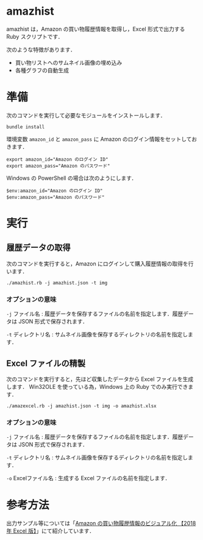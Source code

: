 # amazhist

amazhist は，Amazon の買い物履歴情報を取得し，Excel 形式で出力する Ruby スクリプトです．

次のような特徴があります．

- 買い物リストへのサムネイル画像の埋め込み
- 各種グラフの自動生成

# 準備

次のコマンドを実行して必要なモジュールをインストールします．

`bundle install`

環境変数 `amazon_id` と `amazon_pass` に Amazon のログイン情報をセットしておきます．

    export amazon_id="Amazon のログイン ID"
    export amazon_pass="Amazon のパスワード"

Windows の PowerShell の場合は次のようにします．

    $env:amazon_id="Amazon のログイン ID"
    $env:amazon_pass="Amazon のパスワード"


# 実行

## 履歴データの取得

次のコマンドを実行すると，Amazon にログインして購入履歴情報の取得を行います．

`./amazhist.rb -j amazhist.json -t img`

### オプションの意味

`-j` ファイル名
: 履歴データを保存するファイルの名前を指定します．履歴データは  JSON 形式で保存されます．

`-t` ディレクトリ名
: サムネイル画像を保存するディレクトリの名前を指定します．


## Excel ファイルの精製

次のコマンドを実行すると，先ほど収集したデータから Excel ファイルを生成します．
Win32OLE を使っている為，Windows 上の Ruby でのみ実行できます．

`./amazexcel.rb -j amazhist.json -t img -o amazhist.xlsx`

### オプションの意味

`-j` ファイル名
: 履歴データを保存するファイルの名前を指定します．履歴データは  JSON 形式で保存されます．

`-t` ディレクトリ名
: サムネイル画像を保存するディレクトリの名前を指定します．

`-o` Excelファイル名
: 生成する Excel ファイルの名前を指定します．


# 参考方法

出力サンプル等については「[Amazon の買い物履歴情報のビジュアル化 【2018年 Excel 版】](https://rabbit-note.com/2018/01/04/amazon-purchase-history-report-2018/)」にて紹介しています．

